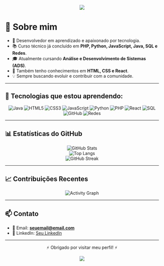 <!-- Capa estilosa -->
<p align="center">
  <img src="https://capsule-render.vercel.app/api?type=waving&color=gradient&height=200&section=header&text=GabWolff&fontSize=60&fontAlignY=35&animation=twinkling&fontColor=fff"/>
</p>

# 👋 Sobre mim
- 🚀 Desenvolvedor em aprendizado e apaixonado por tecnologia.  
- 📚 Curso técnico já concluído em **PHP, Python, JavaScript, Java, SQL e Redes**.  
- 🎓 Atualmente cursando **Análise e Desenvolvimento de Sistemas (ADS)**.  
- 🌱 Também tenho conhecimentos em **HTML, CSS e React**.  
- 💡 Sempre buscando evoluir e contribuir com a comunidade.  

---

## 🚀 Tecnologias que estou aprendendo:
<div align="center">
  
![Java](https://img.shields.io/badge/Java-ED8B00?style=for-the-badge&logo=java&logoColor=white)
![HTML5](https://img.shields.io/badge/HTML5-E34F26?style=for-the-badge&logo=html5&logoColor=white)
![CSS3](https://img.shields.io/badge/CSS3-1572B6?style=for-the-badge&logo=css3&logoColor=white)
![JavaScript](https://img.shields.io/badge/JavaScript-F7DF1E?style=for-the-badge&logo=javascript&logoColor=black)
![Python](https://img.shields.io/badge/Python-3776AB?style=for-the-badge&logo=python&logoColor=white)
![PHP](https://img.shields.io/badge/PHP-777BB4?style=for-the-badge&logo=php&logoColor=white)
![React](https://img.shields.io/badge/React-20232A?style=for-the-badge&logo=react&logoColor=61DAFB)
![SQL](https://img.shields.io/badge/SQL-4479A1?style=for-the-badge&logo=mysql&logoColor=white)
![GitHub](https://img.shields.io/badge/GitHub-181717?style=for-the-badge&logo=github&logoColor=white)
![Redes](https://img.shields.io/badge/Networking-0088CC?style=for-the-badge&logo=cisco&logoColor=white)

</div>

---

## 📊 Estatísticas do GitHub
<div align="center">
  
![GitHub Stats](https://github-readme-stats.vercel.app/api?username=GabWolff&show_icons=true&theme=tokyonight&hide_border=false&count_private=true)  
![Top Langs](https://github-readme-stats.vercel.app/api/top-langs/?username=GabWolff&layout=compact&theme=tokyonight&hide_border=false)  
![GitHub Streak](https://streak-stats.demolab.com?user=GabWolff&theme=tokyonight&hide_border=false)  

</div>

---

## 📈 Contribuições Recentes
<div align="center">
  
![Activity Graph](https://github-readme-activity-graph.vercel.app/graph?username=GabWolff&theme=tokyo-night&hide_border=true)

</div>

---

## 📫 Contato
- 📧 Email: **seuemail@email.com**  
- 💼 LinkedIn: [Seu LinkedIn](https://www.linkedin.com)  

---

<p align="center">
  ⚡ Obrigado por visitar meu perfil! ⚡
</p>

<!-- Rodapé estiloso -->
<p align="center">
  <img src="https://capsule-render.vercel.app/api?type=waving&color=gradient&height=120&section=footer"/>
</p>
